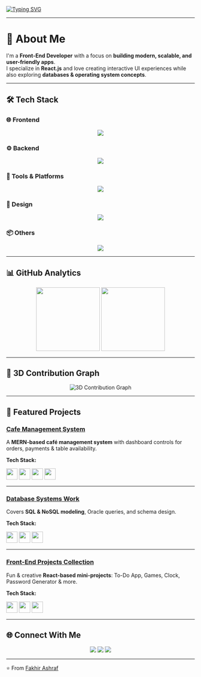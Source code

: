 <!-- HEADER ANIMATION -->
[![Typing SVG](https://readme-typing-svg.herokuapp.com?font=Fira+Code&duration=2500&pause=1000&color=00C7F7&center=true&vCenter=true&width=700&lines=👋+Hi%2C+I'm+Fakhir+Ashraf;🚀+Front-End+Developer;⚡+React+Specialist;💡+Clean+%26+Scalable+Code;🌱+Always+Exploring+New+Tech)](https://git.io/typing-svg)

---

# 💫 About Me  
I'm a **Front-End Developer** with a focus on **building modern, scalable, and user-friendly apps**.  
I specialize in **React.js** and love creating interactive UI experiences while also exploring **databases & operating system concepts**.  

---

## 🛠️ Tech Stack  

### 🌐 Frontend  
<p align="center">
  <img src="https://skillicons.dev/icons?i=html,css,js,ts,react,nextjs,redux,tailwind,bootstrap,vite" />
</p>

### ⚙️ Backend  
<p align="center">
  <img src="https://skillicons.dev/icons?i=mysql,sqlite,python,firebase" />
</p>

### 🧰 Tools & Platforms  
<p align="center">
  <img src="https://skillicons.dev/icons?i=git,github,vscode,postman,npm" />
</p>

### 🎨 Design  
<p align="center">
  <img src="https://skillicons.dev/icons?i=figma,photoshop" />
</p>

### 📦 Others  
<p align="center">
  <img src="https://skillicons.dev/icons?i=cpp" />
</p>

---

## 📊 GitHub Analytics  

<p align="center">
  <img src="https://github-readme-streak-stats.herokuapp.com/?user=FakharCh24&theme=tokyonight&hide_border=true" height="170" />
  <img src="https://github-readme-stats.vercel.app/api/top-langs/?username=FakharCh24&theme=tokyonight&hide_border=true&layout=compact" height="170" />
</p>

---

## 🌌 3D Contribution Graph  
<div align="center">

![3D Contribution Graph](https://github-profile-summary-cards.vercel.app/api/cards/profile-details?username=FakharCh24&theme=github_dark)

</div>

---

## 🚀 Featured Projects  

### [Cafe Management System](https://github.com/FakhirCh/Cafe-Management-System)  
A **MERN-based café management system** with dashboard controls for orders, payments & table availability.  

**Tech Stack:**  
<p align="left">
  <img src="https://cdn.jsdelivr.net/gh/devicons/devicon/icons/mongodb/mongodb-original.svg" width="30"/>
  <img src="https://cdn.jsdelivr.net/gh/devicons/devicon/icons/express/express-original.svg" width="30"/>
  <img src="https://cdn.jsdelivr.net/gh/devicons/devicon/icons/react/react-original.svg" width="30"/>
  <img src="https://cdn.jsdelivr.net/gh/devicons/devicon/icons/nodejs/nodejs-original.svg" width="30"/>
</p>

---

### [Database Systems Work](https://github.com/FakhirCh/Database-Assignments)  
Covers **SQL & NoSQL modeling**, Oracle queries, and schema design.  

**Tech Stack:**  
<p align="left">
  <img src="https://cdn.jsdelivr.net/gh/devicons/devicon/icons/mysql/mysql-original.svg" width="30"/>
  <img src="https://cdn.jsdelivr.net/gh/devicons/devicon/icons/mongodb/mongodb-original.svg" width="30"/>
  <img src="https://cdn.jsdelivr.net/gh/devicons/devicon/icons/oracle/oracle-original.svg" width="30"/>
</p>

---

### [Front-End Projects Collection](https://github.com/FakhirCh/Frontend-Projects)  
Fun & creative **React-based mini-projects**: To-Do App, Games, Clock, Password Generator & more.  

**Tech Stack:**  
<p align="left">
  <img src="https://cdn.jsdelivr.net/gh/devicons/devicon/icons/react/react-original.svg" width="30"/>
  <img src="https://cdn.jsdelivr.net/gh/devicons/devicon/icons/css3/css3-original.svg" width="30"/>
  <img src="https://cdn.jsdelivr.net/gh/devicons/devicon/icons/javascript/javascript-original.svg" width="30"/>
</p>

---

## 🌐 Connect With Me  
<p align="center">
  <a href="https://linkedin.com/in/fakhir-ashraf-7b94a9304" target="_blank"><img src="https://skillicons.dev/icons?i=linkedin" /></a>
  <a href="mailto:fch962965@gmail.com"><img src="https://skillicons.dev/icons?i=gmail" /></a>
  <a href="https://github.com/FakharCh24"><img src="https://skillicons.dev/icons?i=github" /></a>
</p>

---

⭐️ From [Fakhir Ashraf](https://github.com/FakharCh24)
